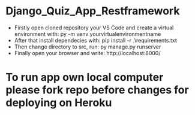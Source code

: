 # Django_Quiz_App_Restframework

- Firstly open cloned repository your VS Code and create a virtual environment with: py -m venv yourvirtualenvironmentname
- After that install dependecies with: pip install -r .\requirements.txt
- Then change directory to src, run: py manage.py runserver
- Finally open your browser and write: http://localhost:8000/


# To run app own local computer please fork repo before changes for deploying on Heroku